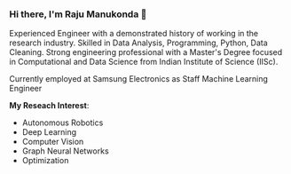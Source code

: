 ### Hi there, I'm Raju Manukonda 👋

Experienced Engineer with a demonstrated history of working in the research industry. Skilled in Data Analysis, Programming, Python, Data Cleaning. Strong engineering professional with a Master's Degree focused in Computational and Data Science from Indian Institute of Science (IISc). 

Currently employed at Samsung Electronics as Staff Machine Learning Engineer

**My Reseach Interest**:
- Autonomous Robotics
- Deep Learning
- Computer Vision
- Graph Neural Networks
- Optimization
<!--
## Skills:

#### Languages:

![Python](https://img.shields.io/badge/Python-3776AB?style=for-the-badge&logo=python&logoColor=white)&nbsp;


#### ML/DL

![Tensorflow](https://img.shields.io/badge/TensorFlow-FF6F00?style=for-the-badge&logo=tensorflow&logoColor=white)&nbsp;
![scikit-learn](https://img.shields.io/badge/scikit--learn-%23F7931E.svg?style=for-the-badge&logo=scikit-learn&logoColor=white)&nbsp;
![Fast API](https://img.shields.io/badge/FastAPI-005571?style=for-the-badge&logo=fastapi)&nbsp;
![NumPy](https://img.shields.io/badge/numpy-%23013243.svg?style=for-the-badge&logo=numpy&logoColor=white)&nbsp;
![Pandas](https://img.shields.io/badge/pandas-%23150458.svg?style=for-the-badge&logo=pandas&logoColor=white)&nbsp;
![Plotly](https://img.shields.io/badge/Plotly-%233F4F75.svg?style=for-the-badge&logo=plotly&logoColor=white)


#### Tools and Technologies

![Google Cloud](https://img.shields.io/badge/Google_Cloud-4285F4?style=flat&logo=google-cloud&logoColor=white)&nbsp;


## Connect with me:

<p align = "center">
  
[<img src="https://img.shields.io/badge/linkedin-%2312100E.svg?&style=for-the-badge&logo=linkedin&logoColor=white&color=black" />](https://www.linkedin.com/in/rajumanukonda/)

</p>

--!>
<!--

| <a href="https://github.com/anuraghazra/github-readme-stats"><img align="center" src="https://github-readme-stats.vercel.app/api?username=rajumanukonda&show_icons=true&include_all_commits=true&theme=buefy&hide_border=true" alt="Raju's github stats" /></a> | <a href="https://github.com/anuraghazra/github-readme-stats"><img align="center" src="https://github-readme-stats.vercel.app/api/top-langs/?username=rajumanukonda&layout=compact&theme=buefy&hide_border=true" /></a> |
| ------------- | ------------- |

--!>


<!--
**rajumanukonda/rajumanukonda** is a ✨ _special_ ✨ repository because its `README.md` (this file) appears on your GitHub profile.

Here are some ideas to get you started:

- 🔭 I’m currently working on ...
- 🌱 I’m currently learning ...
- 👯 I’m looking to collaborate on ...
- 🤔 I’m looking for help with ...
- 💬 Ask me about ...
- 📫 How to reach me: ...
- 😄 Pronouns: ...
- ⚡ Fun fact: ...
-->
